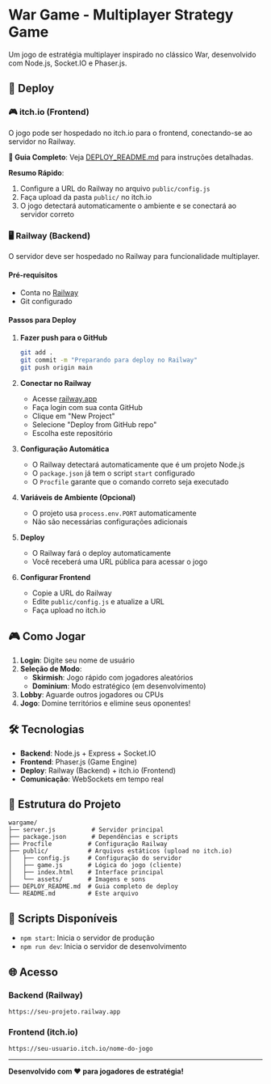 # War Game - Multiplayer Strategy Game

Um jogo de estratégia multiplayer inspirado no clássico War, desenvolvido com Node.js, Socket.IO e Phaser.js.

## 🚀 Deploy

### 🎮 itch.io (Frontend)
O jogo pode ser hospedado no itch.io para o frontend, conectando-se ao servidor no Railway.

**📖 Guia Completo**: Veja [DEPLOY_README.md](DEPLOY_README.md) para instruções detalhadas.

**Resumo Rápido**:
1. Configure a URL do Railway no arquivo `public/config.js`
2. Faça upload da pasta `public/` no itch.io
3. O jogo detectará automaticamente o ambiente e se conectará ao servidor correto

### 🖥️ Railway (Backend)
O servidor deve ser hospedado no Railway para funcionalidade multiplayer.

#### Pré-requisitos
- Conta no [Railway](https://railway.app/)
- Git configurado

#### Passos para Deploy

1. **Fazer push para o GitHub**
   ```bash
   git add .
   git commit -m "Preparando para deploy no Railway"
   git push origin main
   ```

2. **Conectar no Railway**
   - Acesse [railway.app](https://railway.app/)
   - Faça login com sua conta GitHub
   - Clique em "New Project"
   - Selecione "Deploy from GitHub repo"
   - Escolha este repositório

3. **Configuração Automática**
   - O Railway detectará automaticamente que é um projeto Node.js
   - O `package.json` já tem o script `start` configurado
   - O `Procfile` garante que o comando correto seja executado

4. **Variáveis de Ambiente (Opcional)**
   - O projeto usa `process.env.PORT` automaticamente
   - Não são necessárias configurações adicionais

5. **Deploy**
   - O Railway fará o deploy automaticamente
   - Você receberá uma URL pública para acessar o jogo

6. **Configurar Frontend**
   - Copie a URL do Railway
   - Edite `public/config.js` e atualize a URL
   - Faça upload no itch.io

## 🎮 Como Jogar

1. **Login**: Digite seu nome de usuário
2. **Seleção de Modo**: 
   - **Skirmish**: Jogo rápido com jogadores aleatórios
   - **Dominium**: Modo estratégico (em desenvolvimento)
3. **Lobby**: Aguarde outros jogadores ou CPUs
4. **Jogo**: Domine territórios e elimine seus oponentes!

## 🛠️ Tecnologias

- **Backend**: Node.js + Express + Socket.IO
- **Frontend**: Phaser.js (Game Engine)
- **Deploy**: Railway (Backend) + itch.io (Frontend)
- **Comunicação**: WebSockets em tempo real

## 📁 Estrutura do Projeto

```
wargame/
├── server.js          # Servidor principal
├── package.json       # Dependências e scripts
├── Procfile          # Configuração Railway
├── public/           # Arquivos estáticos (upload no itch.io)
│   ├── config.js     # Configuração do servidor
│   ├── game.js       # Lógica do jogo (cliente)
│   ├── index.html    # Interface principal
│   └── assets/       # Imagens e sons
├── DEPLOY_README.md  # Guia completo de deploy
└── README.md         # Este arquivo
```

## 🔧 Scripts Disponíveis

- `npm start`: Inicia o servidor de produção
- `npm run dev`: Inicia o servidor de desenvolvimento

## 🌐 Acesso

### Backend (Railway)
`https://seu-projeto.railway.app`

### Frontend (itch.io)
`https://seu-usuario.itch.io/nome-do-jogo`

---

**Desenvolvido com ❤️ para jogadores de estratégia!**
